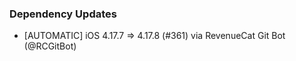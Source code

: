 ### Dependency Updates
* [AUTOMATIC] iOS 4.17.7 => 4.17.8 (#361) via RevenueCat Git Bot (@RCGitBot)
